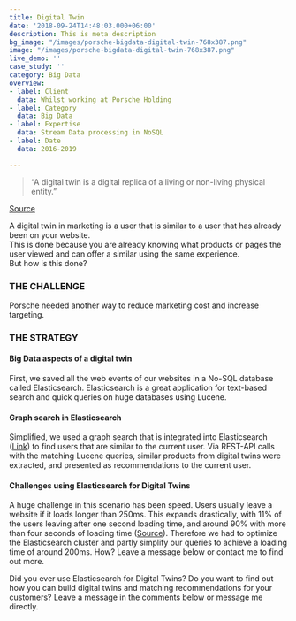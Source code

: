 ```yaml
---
title: Digital Twin
date: '2018-09-24T14:48:03.000+06:00'
description: This is meta description
bg_image: "/images/porsche-bigdata-digital-twin-768x387.png"
image: "/images/porsche-bigdata-digital-twin-768x387.png"
live_demo: ''
case_study: ''
category: Big Data
overview:
- label: Client
  data: Whilst working at Porsche Holding
- label: Category
  data: Big Data
- label: Expertise
  data: Stream Data processing in NoSQL
- label: Date
  data: 2016-2019

---
```

> “A digital twin is a digital replica of a living or non-living physical entity.”

[Source](https://en.wikipedia.org/wiki/Digital_twin)

A digital twin in marketing is a user that is similar to a user that has already been on your website.  
This is done because you are already knowing what products or pages the user viewed and can offer a similar using the same experience.  
But how is this done?

### THE CHALLENGE

Porsche needed another way to reduce marketing cost and increase targeting.

### THE STRATEGY

#### Big Data aspects of a digital twin

First, we saved all the web events of our websites in a No-SQL database called Elasticsearch. Elasticsearch is a great application for text-based search and quick queries on huge databases using Lucene.

#### Graph search in Elasticsearch

Simplified, we used a graph search that is integrated into Elasticsearch ([Link](https://www.elastic.co/de/what-is/elasticsearch-graph)) to find users that are similar to the current user. Via REST-API calls with the matching Lucene queries, similar products from digital twins were extracted, and presented as recommendations to the current user.

#### Challenges using Elasticsearch for Digital Twins

A huge challenge in this scenario has been speed. Users usually leave a website if it loads longer than 250ms. This expands drastically, with 11% of the users leaving after one second loading time, and around 90% with more than four seconds of loading time ([Source](https://think.storage.googleapis.com/docs/mobile-page-speed-new-industry-benchmarks.pdf)). Therefore we had to optimize the Elasticsearch cluster and partly simplify our queries to achieve a loading time of around 200ms. How? Leave a message below or contact me to find out more.

Did you ever use Elasticsearch for Digital Twins? Do you want to find out how you can build digital twins and matching recommendations for your customers? Leave a message in the comments below or message me directly.
